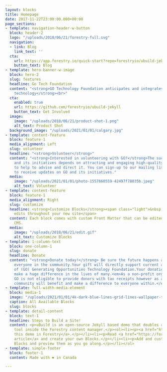 ```yaml
---
layout: blocks
title: Homepage
date: 2017-11-22T23:00:00.000+00:00
page_sections:
- template: navigation-header-w-button
  block: header-2
  logo: "/uploads/2018/06/21/forestry-full.svg"
  navigation:
  - link: Blog
    link_text: ''
  cta:
    url: https://app.forestry.io/quick-start?repo=forestryio/ubuild-jekyll&provider=github&engine=jekyll
    button_text: Blog
- template: hero-banner-w-image
  block: hero-2
  slug: features
  headline: Go Tech Foundation
  content: "<strong>GO Technology Foundation anticipates and integrates disruptive
    technology</strong><br>"
  cta:
    enabled: true
    url: https://github.com/forestryio/ubuild-jekyll
    button_text: Get Involved
  image:
    image: "/uploads/2018/06/21/product-shot-1.png"
    alt_text: Product Shot
  background_image: "/uploads/2021/01/01/calgary.jpg"
- template: content-feature
  block: feature-1
  media_alignment: Left
  slug: volunteer
  headline: "<strong>Volunteer</strong>"
  content: "<strong>Interested in volunteering with GO?</strong>The success of GO
    and its initiatives depends on attracting and engaging high-quality volunteers
    to help to advise and direct it. You can sign-up to our mailing list (see below)
    to receive updates on GO and its initiatives."
  media:
    image: "/uploads/2021/01/01/photo-1557660559-42497f78035b.jpeg"
    alt_text: Volunteer
- template: content-feature
  block: feature-1
  media_alignment: Right
  slug: customize
  headline: <strong>Customize Blocks</strong><span class="light">&nbsp;to make quick
    edits throughout your new site</span>
  content: Each block comes with custom Front Matter that can be edited in Forestry
    CMS.
  media:
    image: "/uploads/2018/06/21/edit.gif"
    alt_text: Customize Blocks
- template: 1-column-text
  block: one-column-1
  slug: donate
  headline: Donate
  content: "<strong>Donate today!</strong> Be sure the future happens and supports
    everyone in the community.Your gift will directly support current and future initiatives
    of (GO) Generating Opportunities Technology Foundation.Your donation today will
    make a huge difference in the lives of many.<em>As a non-profit organization,
    GO is not eligible to provide donors with tax receipts however as a member, the
    community will benefit and make a difference to everyone within.</em>"
- template: full-width-media-element
  block: media-1
  image: "/uploads/2021/01/01/4k-dark-blue-lines-grid-lines-wallpaper-thumb.jpg"
  caption: All Available Blocks
  slug: blocks
- template: detail-content
  block: text-1
  headline: Steps to Build a Site!
  content: <p>uBuild is an open-source Jekyll based demo that doubles as a builder
    tool inside the Forestry content manager.</p><ol><li><p><a href="https://app.forestry.io/quick-start?repo=forestryio/ubuild-jekyll&provider=github&engine=jekyll">Import
    this demo in Forestry</a>.</p></li><li><p>Read <a href="https://forestry.io/blog/ubuild-a-new-theme-for-static-sites-using-blocks/">our
    article</a> and create your own Blocks.</p></li><li><p>Add and customize the available
    Blocks and preview them as you go along.</p></li></ol>
- template: simple-footer
  block: footer-1
  content: Made with ❤︎ in Canada

---
```

